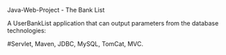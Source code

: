 Java-Web-Project - The Bank List

A UserBankList application that can output parameters from the database technologies: 

#Servlet, Maven, JDBC, MySQL, TomCat, MVC.
